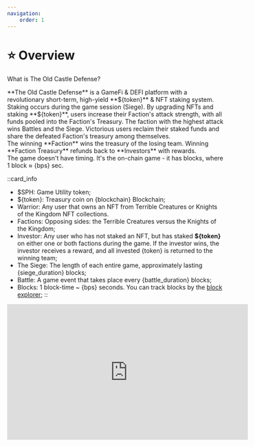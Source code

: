 ```yaml
---
navigation:
    order: 1
---
```


# ⭐ Overview

<p>What is The Old Castle Defense?</p>

<div>
**The Old Castle Defense** is a GameFi & DEFI platform with a revolutionary short-term, high-yield **${token}** & NFT 
staking system. Staking occurs during the game session (Siege). By upgrading NFTs and staking **${token}**, users 
increase their Faction's attack strength, with all funds pooled into the Faction's Treasury. The faction 
with the highest attack wins Battles and the Siege. Victorious users reclaim their staked funds and share 
the defeated Faction's treasury among themselves.
</div>

<img src="/assets/docs/.gitbook/assets/overview_{blockchain}_{token}.png" alt="">

<div>
The winning **Faction** wins the treasury of the losing team. Winning **Faction Treasury** 
refunds back to **Investors** with rewards.
</div>

<div>
The game doesn't have timing. It's the on-chain game - it has blocks, where 1 block ≈ {bps} sec.
</div>

::card_info
* $SPH: Game Utility token;
* ${token}: Treasury coin on {blockchain} Blockchain;
* Warrior: Any user that owns an NFT from Terrible Creatures or Knights of the Kingdom NFT collections. 
* Factions: Opposing sides: the Terrible Creatures versus the Knights of the Kingdom;
* Investor: Any user who has not staked an NFT, but has staked **${token}** on either one or both factions during 
the game. If the investor wins, the investor receives a reward, and all invested {token} is returned 
to the winning team;
* The Siege: The length of each entire game, approximately lasting {siege_duration} blocks;
* Battle: A game event that takes place every {battle_duration} blocks;
* Blocks: 1 block-time ~ {bps} seconds. You can track blocks by the <a href="{block explorer}" class="doc-link">block explorer</a>;
::

<iframe width="560" height="315" 
src="https://www.youtube.com/embed/n1J3004v5Mk?si=VkA5GRAfMyZ6O-1-" 
title="YouTube video player" 
frameborder="0" 
allow="accelerometer; autoplay; 
clipboard-write; encrypted-media; gyroscope; picture-in-picture; web-share" allowfullscreen>
</iframe>